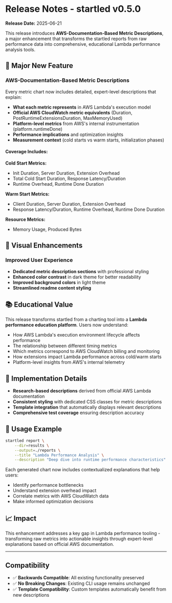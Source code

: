 # Release Notes - startled v0.5.0

**Release Date:** 2025-06-21

This release introduces **AWS-Documentation-Based Metric Descriptions**, a major enhancement that transforms the startled reports from raw performance data into comprehensive, educational Lambda performance analysis tools.

## 🎯 Major New Feature

### AWS-Documentation-Based Metric Descriptions

Every metric chart now includes detailed, expert-level descriptions that explain:

- **What each metric represents** in AWS Lambda's execution model
- **Official AWS CloudWatch metric equivalents** (Duration, PostRuntimeExtensionsDuration, MaxMemoryUsed)
- **Platform-level metrics** from AWS's internal instrumentation (platform.runtimeDone)
- **Performance implications** and optimization insights
- **Measurement context** (cold starts vs warm starts, initialization phases)

#### Coverage Includes:

**Cold Start Metrics:**
- Init Duration, Server Duration, Extension Overhead
- Total Cold Start Duration, Response Latency/Duration  
- Runtime Overhead, Runtime Done Duration

**Warm Start Metrics:**
- Client Duration, Server Duration, Extension Overhead
- Response Latency/Duration, Runtime Overhead, Runtime Done Duration

**Resource Metrics:**
- Memory Usage, Produced Bytes

## 🎨 Visual Enhancements

### Improved User Experience
- **Dedicated metric description sections** with professional styling
- **Enhanced color contrast** in dark theme for better readability  
- **Improved background colors** in light theme
- **Streamlined readme content styling**

## 📚 Educational Value

This release transforms startled from a charting tool into a **Lambda performance education platform**. Users now understand:

- How AWS Lambda's execution environment lifecycle affects performance
- The relationship between different timing metrics
- Which metrics correspond to AWS CloudWatch billing and monitoring
- How extensions impact Lambda performance across cold/warm starts
- Platform-level insights from AWS's internal telemetry

## 🔧 Implementation Details

- **Research-based descriptions** derived from official AWS Lambda documentation
- **Consistent styling** with dedicated CSS classes for metric descriptions
- **Template integration** that automatically displays relevant descriptions
- **Comprehensive test coverage** ensuring description accuracy

## 🚀 Usage Example

```bash
startled report \
    --dir=results \
    --output=./reports \
    --title "Lambda Performance Analysis" \
    --description "Deep dive into runtime performance characteristics"
```

Each generated chart now includes contextualized explanations that help users:
- Identify performance bottlenecks
- Understand extension overhead impact  
- Correlate metrics with AWS CloudWatch data
- Make informed optimization decisions

## 📈 Impact

This enhancement addresses a key gap in Lambda performance tooling - transforming raw metrics into actionable insights through expert-level explanations based on official AWS documentation.

---

## Compatibility

- ✅ **Backwards Compatible**: All existing functionality preserved
- ✅ **No Breaking Changes**: Existing CLI usage remains unchanged  
- ✅ **Template Compatibility**: Custom templates automatically benefit from new descriptions